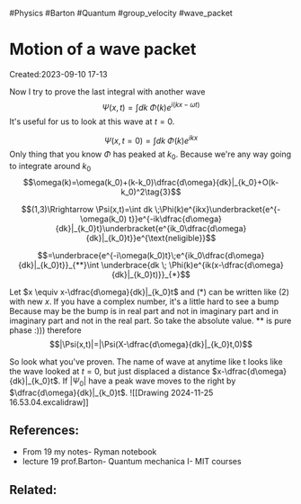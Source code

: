 
#Physics #Barton #Quantum #group_velocity #wave_packet
# Motion of a wave packet
Created:2023-09-10 17-13

Now I try to prove the last integral with another wave
$$\Psi(x,t)=\int dk \;\Phi(k)e^{i(kx-\omega t)}\tag{1}$$
It's useful for us to look at this wave at $t=0$.

$$\Psi(x,t=0)=\int dk \;\Phi(k)e^{ikx}\tag{2}$$
Only thing that you know $\Phi$ has peaked at $k_0$. Because we're any way going to integrate around $k_0$
$$\omega(k)=\omega(k_0)+(k-k_0)\dfrac{d\omega}{dk}|_{k_0}+O(k-k_0)^2\tag{3}$$

$$(1,3)\Rrightarrow \Psi(x,t)=\int dk \;\Phi(k)e^{ikx}\underbracket{e^{-\omega(k_0) t}}e^{-ik\dfrac{d\omega}{dk}|_{k_0}t}\underbracket{e^{ik_0\dfrac{d\omega}{dk}|_{k_0}t}}e^{\text{neligible}}$$

$$=\underbrace{e^{-i\omega(k_0)t}\;e^{ik_0\dfrac{d\omega}{dk}|_{k_0}t}}_{**}\int \underbrace{dk \; \Phi(k)e^{ik(x-\dfrac{d\omega}{dk}|_{k_0}t)}}_{*}$$

Let $x \equiv x-\dfrac{d\omega}{dk}|_{k_0}t$ and $(*)$ can be written like $(2)$ with new $x$.
If you have a complex number, it's a little hard to see a bump Because may be the bump is in real part and not in imaginary part and in imaginary part and not in the real part. So take the absolute value.
$**$ is pure phase :))) therefore
$$|\Psi(x,t)|=|\Psi(X-\dfrac{d\omega}{dk}|_{k_0}t,0)$$

So look what you've proven.
The name of wave at anytime like t looks like the wave looked at $t=0$, but just displaced a distance $x-\dfrac{d\omega}{dk}|_{k_0}t$. If $|\Psi_{0}|$ have a peak wave moves to the right by $\dfrac{d\omega}{dk}|_{k_0}t$.
![[Drawing 2024-11-25 16.53.04.excalidraw]]

## References:
- From 19 my notes- Ryman notebook
- lecture 19 prof.Barton- Quantum mechanica I- MIT courses
## Related:
